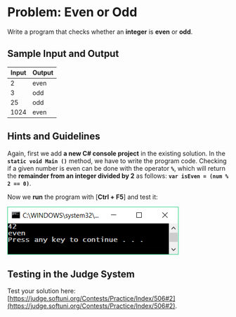# Problem: Even or Odd

Write a program that checks whether an **integer** is **even** or **odd**.

## Sample Input and Output

| Input | Output |
| ----- | ------ |
| 2     | even   |
| 3     | odd    |
| 25    | odd    |
| 1024  | even   |

## Hints and Guidelines

Again, first we add **a new C# console project** in the existing solution. In the **`static void Main ()`** method, we have to write the program code. Checking if a given number is even can be done with the operator **`%`**, which will return the **remainder from an integer divided by 2** as follows: **`var isEven = (num % 2 == 0)`**.

Now we **run** the program with \[**Ctrl + F5**] and test it:

![](../../../../assets/chapter-3-images/03.Even-or-odd-01.png)

## Testing in the Judge System

Test your solution here: [https://judge.softuni.org/Contests/Practice/Index/506#2](https://judge.softuni.org/Contests/Practice/Index/506#2).
